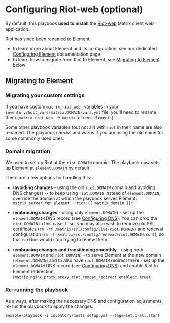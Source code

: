 # Configuring Riot-web (optional)

By default, this playbook **used to install** the [Riot-web](https://github.com/element-hq/riot-web) Matrix client web application.

Riot has since been [renamed to Element](https://element.io/blog/welcome-to-element/).

- to learn more about Element and its configuration, see our dedicated [Configuring Element](configuring-playbook-client-element.md) documentation page
- to learn how to migrate from Riot to Element, see [Migrating to Element](#migrating-to-element) below


## Migrating to Element

### Migrating your custom settings

If you have custom `matrix_riot_web_` variables in your `inventory/host_vars/matrix.DOMAIN/vars.yml` file, you'll need to rename them (`matrix_riot_web_` -> `matrix_client_element_`).

Some other playbook variables (but not all) with `riot` in their name are also renamed. The playbook checks and warns if you are using the old name for some commonly used ones.


### Domain migration

We used to set up Riot at the `riot.DOMAIN` domain. The playbook now sets up Element at `element.DOMAIN` by default.

There are a few options for handling this:

- (**avoiding changes** - using the old `riot.DOMAIN` domain and avoiding DNS changes) -- to keep using `riot.DOMAIN` instead of `element.DOMAIN`, override the domain at which the playbook serves Element: `matrix_server_fqn_element: "riot.{{ matrix_domain }}"`

- (**embracing changes** - using only `element.DOMAIN`) - set up the `element.DOMAIN` DNS record (see [Configuring DNS](configuring-dns.md)). You can drop the `riot.DOMAIN` in this case. If so, you may also wish to remove old SSL certificates (`rm -rf /matrix/ssl/config/live/riot.DOMAIN`) and renewal configuration (`rm -f /matrix/ssl/config/renewal/riot.DOMAIN.conf`), so that `certbot` would stop trying to renew them.

- (**embracing changes and transitioning smoothly** - using both `element.DOMAIN` and `riot.DOMAIN`) - to serve Element at the new domain (`element.DOMAIN`) and to also have `riot.DOMAIN` redirect there - set up the `element.DOMAIN` DNS record (see [Configuring DNS](configuring-dns.md)) and enable Riot to Element redirection (`matrix_nginx_proxy_proxy_riot_compat_redirect_enabled: true`).


### Re-running the playbook

As always, after making the necessary DNS and configuration adjustments, re-run the playbook to apply the changes:

```
ansible-playbook -i inventory/hosts setup.yml --tags=setup-all,start
```

